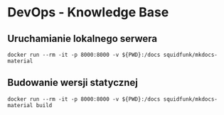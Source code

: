 # DevOps - Knowledge Base

## Uruchamianie lokalnego serwera

```
docker run --rm -it -p 8000:8000 -v ${PWD}:/docs squidfunk/mkdocs-material
```

## Budowanie wersji statycznej

```
docker run --rm -it -p 8000:8000 -v ${PWD}:/docs squidfunk/mkdocs-material build
```